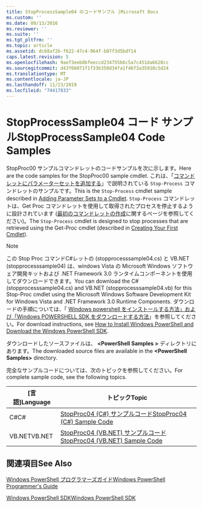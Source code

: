 ```yaml
---
title: StopProcessSample04 のコードサンプル |Microsoft Docs
ms.custom: ''
ms.date: 09/13/2016
ms.reviewer: ''
ms.suite: ''
ms.tgt_pltfrm: ''
ms.topic: article
ms.assetid: dc68af2b-f622-47c4-964f-b07f3d5bdf14
caps.latest.revision: 5
ms.openlocfilehash: 9aef3eeb8bfeeccd234755b6c5a7c451da6628cc
ms.sourcegitcommit: d43f66071f1f33b350d34fa1f46f3a35910c5d24
ms.translationtype: MT
ms.contentlocale: ja-JP
ms.lasthandoff: 11/23/2019
ms.locfileid: "74417833"
---
```

# <a name="stopprocesssample04-code-samples"></a><span data-ttu-id="9f890-102">StopProcessSample04 コード サンプル</span><span class="sxs-lookup"><span data-stu-id="9f890-102">StopProcessSample04 Code Samples</span></span>

<span data-ttu-id="9f890-103">StopProc00 サンプルコマンドレットのコードサンプルを次に示します。</span><span class="sxs-lookup"><span data-stu-id="9f890-103">Here are the code samples for the StopProc00 sample cmdlet.</span></span> <span data-ttu-id="9f890-104">これは、「[コマンドレットにパラメーターセットを追加する](../cmdlet/adding-parameter-sets-to-a-cmdlet.md)」で説明されている `Stop-Process` コマンドレットのサンプルです。</span><span class="sxs-lookup"><span data-stu-id="9f890-104">This is the `Stop-Process` cmdlet sample described in [Adding Parameter Sets to a Cmdlet](../cmdlet/adding-parameter-sets-to-a-cmdlet.md).</span></span> <span data-ttu-id="9f890-105">`Stop-Process` コマンドレットは、Get Proc コマンドレットを使用して取得されたプロセスを停止するように設計されています ([最初のコマンドレットの作成](../cmdlet/creating-a-cmdlet-without-parameters.md)に関するページを参照してください)。</span><span class="sxs-lookup"><span data-stu-id="9f890-105">The `Stop-Process` cmdlet is designed to stop processes that are retrieved using the Get-Proc cmdlet (described in [Creating Your First Cmdlet](../cmdlet/creating-a-cmdlet-without-parameters.md)).</span></span>

> [!NOTE]
> <span data-ttu-id="9f890-106">この Stop Proc コマンドC#レットの (stopprocesssample04.cs) と VB.NET (stopprocesssample04) は、windows Vista の Microsoft Windows ソフトウェア開発キットおよび .NET Framework 3.0 ランタイムコンポーネントを使用してダウンロードできます。</span><span class="sxs-lookup"><span data-stu-id="9f890-106">You can download the C# (stopprocesssample04.cs) and VB.NET (stopprocesssample04.vb) for this Stop-Proc cmdlet using the Microsoft Windows Software Development Kit for Windows Vista and .NET Framework 3.0 Runtime Components.</span></span> <span data-ttu-id="9f890-107">ダウンロードの手順については、「 [Windows powershell をインストールする方法」および「Windows POWERSHELL SDK をダウンロードする方法](/powershell/scripting/developer/installing-the-windows-powershell-sdk)」を参照してください。</span><span class="sxs-lookup"><span data-stu-id="9f890-107">For download instructions, see [How to Install Windows PowerShell and Download the Windows PowerShell SDK](/powershell/scripting/developer/installing-the-windows-powershell-sdk).</span></span>
>
> <span data-ttu-id="9f890-108">ダウンロードしたソースファイルは、 **\<PowerShell Samples >** ディレクトリにあります。</span><span class="sxs-lookup"><span data-stu-id="9f890-108">The downloaded source files are available in the **\<PowerShell Samples>** directory.</span></span>

<span data-ttu-id="9f890-109">完全なサンプルコードについては、次のトピックを参照してください。</span><span class="sxs-lookup"><span data-stu-id="9f890-109">For complete sample code, see the following topics.</span></span>

|<span data-ttu-id="9f890-110">[言語]</span><span class="sxs-lookup"><span data-stu-id="9f890-110">Language</span></span>|<span data-ttu-id="9f890-111">トピック</span><span class="sxs-lookup"><span data-stu-id="9f890-111">Topic</span></span>|
|--------------|-----------|
|<span data-ttu-id="9f890-112">C#</span><span class="sxs-lookup"><span data-stu-id="9f890-112">C#</span></span>|[<span data-ttu-id="9f890-113">StopProc04 (C#) サンプルコード</span><span class="sxs-lookup"><span data-stu-id="9f890-113">StopProc04 (C#) Sample Code</span></span>](./stopprocesssample04-csharp-sample-code.md)|
|<span data-ttu-id="9f890-114">VB.NET</span><span class="sxs-lookup"><span data-stu-id="9f890-114">VB.NET</span></span>|[<span data-ttu-id="9f890-115">StopProc04 (VB.NET) サンプルコード</span><span class="sxs-lookup"><span data-stu-id="9f890-115">StopProc04 (VB.NET) Sample Code</span></span>](./stopprocesssample04-vb-net-sample-code.md)|

## <a name="see-also"></a><span data-ttu-id="9f890-116">関連項目</span><span class="sxs-lookup"><span data-stu-id="9f890-116">See Also</span></span>

[<span data-ttu-id="9f890-117">Windows PowerShell プログラマーズガイド</span><span class="sxs-lookup"><span data-stu-id="9f890-117">Windows PowerShell Programmer's Guide</span></span>](./windows-powershell-programmer-s-guide.md)

[<span data-ttu-id="9f890-118">Windows PowerShell SDK</span><span class="sxs-lookup"><span data-stu-id="9f890-118">Windows PowerShell SDK</span></span>](../windows-powershell-reference.md)
